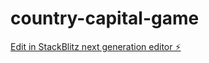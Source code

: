 # country-capital-game

[Edit in StackBlitz next generation editor ⚡️](https://stackblitz.com/~/github.com/santanu8961/country-capital-game)